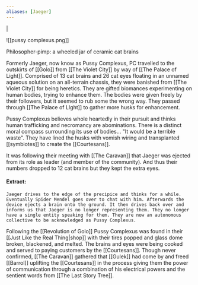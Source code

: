 ```yaml
---
aliases: [Jaeger]
---
```

|

![[pussy complexus.png]]

Philosopher-pimp: a wheeled jar of ceramic cat brains

Formerly Jaeger, now know as Pussy Complexus, PC travelled to the outskirts of [[Golo]] from [[The Violet City]] by way of [[The Palace of Light]]. Comprised of 13 cat brains and 26 cat eyes floating in an unnamed aqueous solution on an all-terrain chassis, they were banished from [[The Violet City]] for being heretics. They are gifted biomances experimenting on human bodies, trying to enhance them. The bodies were given freely by their followers, but it seemed to rub some the wrong way. They passed through [[The Palace of LIght]] to gather more husks for enhancement.

Pussy Complexus believes whole heartedly in their pursuit and thinks human trafficking and necromancy are abominations. There is a distinct moral compass surrounding its use of bodies... "It would be a terrible waste". They have lined the husks with vomish wiring and transplanted [[symbiotes]] to create the [[Courtesans]].

It was following their meeting with [[The Caravan]] that Jaeger was ejected from its role as leader (and member of the community). And thus their numbers dropped to 12 cat brains but they kept the extra eyes.

#### Extract:
`Jaeger drives to the edge of the precipice and thinks for a while. Eventually Spider Mendel goes over to chat with him. Afterwards the device ejects a brain onto the ground. It then drives back over and informs us that Jaeger is no longer representing them. They no longer have a single entity speaking for them. They are now an autonomous collective to be acknowledged as Pussy Complexus.`

Following the [[Revolution of Golo]] Pussy Complexus was found in their [[Just Like the Real Thing|shop]] with their tires popped and glass dome broken, blackened, and melted. The brains and eyes were being cooked and served to paying customers by the [[Courtesans]]. Though never confirmed, [[The Caravan]] gathered that [[Gulek]] had come by and freed [[Barrol]] uplifting the [[Courtesans]] in the process giving them the power of communication through a combination of his electrical powers and the sentient words from [[The Last Story Tree]].
